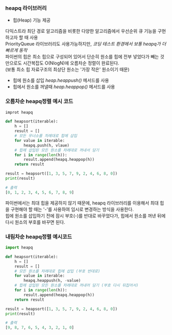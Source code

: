 ### heapq 라이브러리
- 힙(Heap) 기능 제공

다익스트라 최단 경로 알고리즘을 비롯한 다양한 알고리즘에서 우선순위 큐 기능을 구현하고자 할 때 사용       
PriorityQueue 라이브러리도 사용가능하지만, *코딩 테스트 환경에서 보통 heapq가 더 빠르게 동작*     
파이썬의 힙은 최소 힙으로 구성되어 있어서 단순히 원소를 힙에 전부 넣었다가 빼는 것만으로도 시간복잡도 O(NlogN)에 오름차순 정렬이 완료된다.          
(보통 최소 힙 자료구조의 최상단 원소는 '가장 작은' 원소이기 때문)          

- 힙에 원소를 삽입 *heap.heappush()* 메서드를 사용         
- 힙에서 원소를 꺼낼때 *heap.heappop()* 메서드를 사용     

### 오름차순 heapq정렬 예시 코드       
```python
improt heapq

def heapsort(iterable):
	h = []
    result = []
    # 모든 우너소를 차례대로 힙에 삽입
    for value in iterable:
    	heapq.push(h, vlaue)
    # 힙에 삽입된 모든 원소를 차례대로 꺼내서 담기
   	for i in range(len(h)):
    	result.append(heapq.heappop(h))
    return result

result = heapsort([1, 3, 5, 7, 9, 2, 4, 6, 8, 0])
print(result)

# 출력
[0, 1, 2, 3, 4, 5, 6, 7, 8, 9]
```
파이썬에서는 최대 힙을 제공하지 않기 때문에, heapq 라이브러리를 이용해서 최대 힙을 구현해야 할 때는 '-'를 사용하여 임시로 변경하는 방식을 사용한다.   
힙에 원소를 삽입하기 전에 잠시 부호(-)를 반대로 바꾸었다가, 힙에서 원소를 꺼낸 뒤에 다시 원소의 부호를 바꾸면 된다.

### 내림차순 heapq정렬 예시코드
```python
import heapq

def heapsort(iterable):
	h = []
    result = []
    # 모든 원소를 차례대로 힙에 삽입 (부호 반대로)
    for value in iterable:
    	heapq.heappush(h, -value)
    # 힙에 삽입된 모든 원소를 차례대로 꺼내어 담기 (부호 다시 뒤집어서)
    for i in range(len(h)):
    	result.append(heapq.heappop(h))
    return result

result = heapsort([1, 3, 5, 7, 9, 2, 4, 6, 8, 0])
print(result)

# 출력
[9, 8, 7, 6, 5, 4, 3, 2, 1, 0]
```
